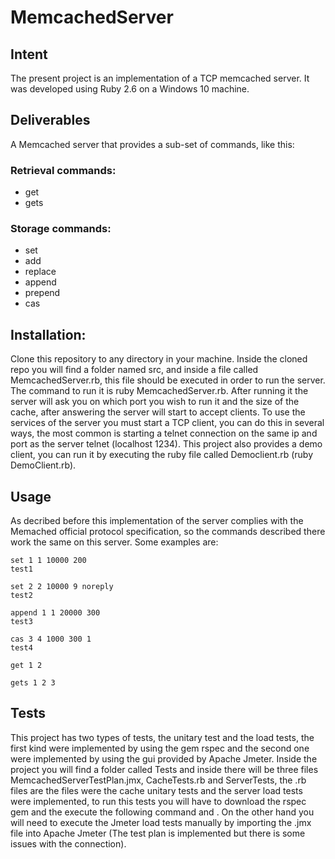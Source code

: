 # MemcachedServer

## Intent

The present project is an implementation of a TCP memcached server. It was developed using Ruby 2.6 on a Windows 10 machine.

## Deliverables

A Memcached server that provides a sub-set of commands, like this:

### Retrieval commands:
- get
- gets

### Storage commands:
- set
- add
- replace
- append
- prepend
- cas

## Installation:

Clone this repository to any directory in your machine. Inside the cloned repo you will find a folder named src, and inside a file called MemcachedServer.rb,
this file should be executed in order to run the server. The command to run it is ruby MemcachedServer.rb. After running it the server will ask you on which port
you wish to run it and the size of the cache, after answering the server will start to accept clients. To use the services of the server you must start a TCP client,
you can do this in several ways, the most common is starting a telnet connection on the same ip and port as the server telnet (localhost 1234). This project also
provides a demo client, you can run it by executing the ruby file called Democlient.rb (ruby DemoClient.rb).

## Usage

As decribed before this implementation of the server complies with the Memached official protocol specification, so the commands described there work the same on this server. Some examples are:
```
set 1 1 10000 200
test1
```

```
set 2 2 10000 9 noreply
test2
```

```
append 1 1 20000 300
test3
```

```
cas 3 4 1000 300 1
test4
```

```
get 1 2
```

```
gets 1 2 3
```

## Tests

This project has two types of tests, the unitary test and the load tests, the first kind were implemented by using the gem rspec and the second one were implemented by using the gui provided by Apache Jmeter. Inside the project you will find a folder called Tests and inside there will be three files MemcachedServerTestPlan.jmx, CacheTests.rb and ServerTests, the .rb files are the files were the cache unitary tests and the server load tests were implemented, to run this tests you will have to download the rspec gem and the execute the following command <rspec CahceTests.rb> and <rspec ServerTests.rb>. On the other hand you will need to execute the Jmeter load tests manually by importing the .jmx file into Apache Jmeter (The test plan is implemented but there is some issues with the connection).
	 
